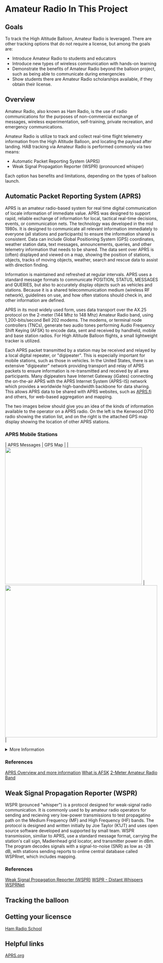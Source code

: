 # Amateur Radio In This Project

## Goals
To track the High Altitude Balloon, Amateur Radio is leveraged.  There are other tracking options that do not require a license, but among the goals are:
 - Introduce Amateur Radio to students and educators
 - Introduce new types of wireless communication with hands-on learning
 - Demonstrate the benefits of Amateur Radio beyond the balloon project, such as being able to communicate during emergencies
 - Show students there are Amateur Radio scholarships available, if they obtain their license.

## Overview
Amateur Radio, also known as Ham Radio, is the use of radio communications for the purposes of non-commercial exchange of messages, wireless experimentation, self-training, private recreation, and emergency communications.

Amateur Radio is utilize to track and collect real-time flight telemetry information from the High Altitude Balloon, and locating the payload after landing.  HAB tracking via Amateur Radio is performed commonly via two means:
- Automatic Packet Reporting System (APRS)
- Weak Signal Propagation Reporter (WSPR) (pronounced whisper)

Each option has benefits and limitations, depending on the types of balloon launch.

## Automatic Packet Reporting System (APRS)

APRS is an amateur radio-based system for real time digital communication of locale information of immediate value.  APRS was designed to support rapid, reliable exchange of information for local, tactical real-time decisions, events, or communication nets.  The technology was developed in the mid 1980s. It is designed to communicate all relevant information immediately to everyone (all stations and participants) to ensure the information shared is consistent.  Data can include Global Positioning System (GPS) coordinates, weather station data, text messages, announcements, queries, and other telemetry information that needs to be shared. The data sent over APRS is (often) displayed and viewed on a map, showing the position of stations, objects, tracks of moving objects, weather, search and rescue data to assist with direction finding.  

Information is maintained and refreshed at regular intervals. APRS uses a standard message formats to communicate POSITION, STATUS, MESSAGES and QUERIES, but also to accurately display objects such as vehicles and stations.  Because it is a shared telecommunication medium (wireless RF network), guidelines on use, and how often stations should check in, and other information are defined.

APRS in its most widely used form, uses data transport over the AX.25 protocol on the 2-meter (144 Mhz to 148 Mhz) Amateur Radio band, using 1,200-bits/second Bell 202 modems.  The modems, or terminal node controllers (TNCs), generate two audio tones performing Audio Frequency Shift Keying (AFSK) to encode data, sent and received by handheld, mobile and base station radios.  For High Altitude Balloon flights, a small lightweight tracker is utilized.

Each APRS packet transmitted by a station may be received and relayed by a local digital repeater, or "digipeater".  This is especially important for mobile stations, such as those in vehicles.  In the United States, there is an extensive "digipeater" network providing transport and relay of APRS packets to ensure information is re-transmitted and received by all area participants.  Many digipeaters have Internet Gateway (iGates) connecting the on-the-air APRS with the APRS Internet System (APRS-IS) network which provides a worldwide high-bandwidth backbone for data sharing.  This allows APRS data to be shared with APRS websites, such as [APRS.fi](https://www.apfs.fi/) and others, for web-based aggregation and mapping.

The two images below should give you an idea of the kinds of information available to the operator on a APRS radio. On the left is the Kenwood D710 radio showing the station list, and on the right is the attached GPS map display showing the location of other APRS stations.

### APRS Mobile Stations
| APRS Messages | GPS Map |
| <img src="http://www.aprs.org/D7xx/AB9FXd710list1.JPG" width="450" /> | <img src="http://www.aprs.org/avmap/AVMAPg5_new_iconXx.JPG" width="500" /> |



<details>
<summary>More Information</summary>

### APRS Frequencies Globally
Different frequencies are allocated for APRS across the globe.  For pico-balloon flights that maybe traveling across international boundaries, APRS geofencing must be supported by the tracker to ensure messages continue to be received.

![Frequencies by geographic area](http://www.aprs.org/maps/APRSVHFworldmapXx.jpg)

### APRS Digipeater PATH Relay

PATH settings determine what kind and how many digipeaters will be used to relay packets to their destination.  For all High-Altitude Balloon (HAB) and Pico-Balloon flights, WIDE-1 path settings are the guideline since multiple digipeater stations on the ground may receive APRS data transmitted.

<img src="http://www.aprs.net.au/sites/default/files/Digi-Demo.gif" />

</details>


### References

[APRS Overview and more information](http://www.aprs.org/)
[What is AFSK](https://www.notblackmagic.com/bitsnpieces/afsk//#what-is-afsk)
[2-Meter Amateur Radio Band](https://en.wikipedia.org/wiki/2-meter_band)

## Weak Signal Propagation Reporter (WSPR)

WSPR (prounced "whisper") is a protocol designed for weak-signal radio communication.  It is commonly used to by amateur radio operators for sending and recieving very low-power transmissions to test propagatino path on the Medium Frequency (MF) and High Frequency (HF) bands.  The protocol is designed and written initially by Joe Taylor (K1JT) and uses open source software developed and supported by  small team.  WSPR transmission, similiar to APRS, use a standard message format, carrying the station's call sign, Madienhead grid locator, and transmitter power in dBm.  The program decodes signals with a signal-to-noise (SNR) as low as -28 dB, with stations sending reports to online central database called WSPRnet, which includes mapping.

### References

[Weak Signal Propagation Reporter (WSPR)](https://en.wikipedia.org/wiki/WSPR_(amateur_radio_software))
[WSPR - Distant Whispers](http://www.g4ilo.com/wspr.html)
[WSPRNet](http://www.wsprnet.org/drupal/wsprnet/map)

## Tracking the balloon




## Getting your licensce

[Ham Radio School](https://www.hamradioschool.com/)


## Helpful links

[APRS.org](http://www.aprs.org/)
